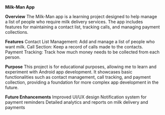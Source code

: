 ******Milk-Man App******

**Overview**
The Milk-Man app is a learning project designed to help manage a list of people who require milk delivery services. The app includes features for maintaining a contact list, tracking calls, and managing payment collections.

**Features**
Contact List Management: Add and manage a list of people who want milk.
Call Section: Keep a record of calls made to the contacts.
Payment Tracking: Track how much money needs to be collected from each person.

**Purpose**
This project is for educational purposes, allowing me to learn and experiment with Android app development. It showcases basic functionalities such as contact management, call tracking, and payment collection, providing a foundation for more complex app development in the future.

**Future Enhancements**
Improved UI/UX design
Notification system for payment reminders
Detailed analytics and reports on milk delivery and payments
